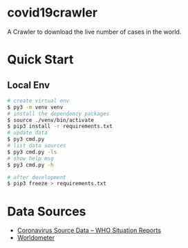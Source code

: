 # covid19crawler
A Crawler to download the live number of cases in the world.

# Quick Start
## Local Env
```bash
# create virtual env
$ py3 -m venv venv
# install the dependency packages
$ source ./venv/bin/activate
$ pip3 install -r requirements.txt
# update data
$ py3 cmd.py
# list data sources
$ py3 cmd.py -ls
# show help msg
$ py3 cmd.py -h

# after development
$ pip3 freeze > requirements.txt
```

# Data Sources
- [Coronavirus Source Data – WHO Situation Reports](https://ourworldindata.org/coronavirus-source-data)
- [Worldometer](https://www.worldometers.info/coronavirus/)